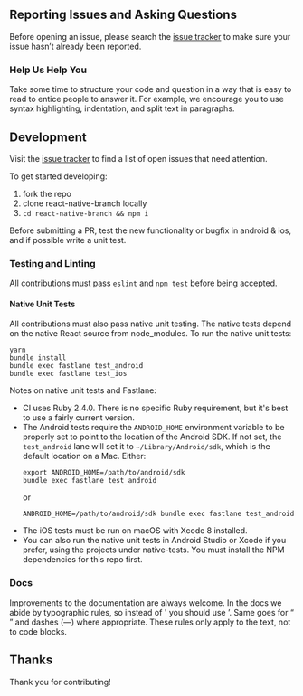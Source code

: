 ## Reporting Issues and Asking Questions

Before opening an issue, please search the [issue tracker](https://github.com/branchmetrics/react-native-branch/issues) to make sure your issue hasn’t already been reported.

### Help Us Help You

Take some time to structure your code and question in a way that is easy to read to entice people to answer it. For example, we encourage you to use syntax highlighting, indentation, and split text in paragraphs.

## Development

Visit the [issue tracker](https://github.com/branchmetrics/react-native-branch/issues) to find a list of open issues that need attention.

To get started developing:
1. fork the repo
2. clone react-native-branch locally
3. `cd react-native-branch && npm i`

Before submitting a PR, test the new functionality or bugfix in android & ios, and if possible write a unit test.

### Testing and Linting

All contributions must pass `eslint` and `npm test` before being accepted.

#### Native Unit Tests

All contributions must also pass native unit testing. The native tests depend on the native React source
from node_modules. To run the native unit tests:

```
yarn
bundle install
bundle exec fastlane test_android
bundle exec fastlane test_ios
```

Notes on native unit tests and Fastlane:

- CI uses Ruby 2.4.0. There is no specific Ruby requirement, but it's best to use a fairly current version.
- The Android tests require the `ANDROID_HOME` environment variable to be properly set to point to the location of the
  Android SDK. If not set, the `test_android` lane will set it to `~/Library/Android/sdk`, which is the default location
  on a Mac. Either:
  ```
  export ANDROID_HOME=/path/to/android/sdk
  bundle exec fastlane test_android
  ```
  or
  ```
  ANDROID_HOME=/path/to/android/sdk bundle exec fastlane test_android
  ```
- The iOS tests must be run on macOS with Xcode 8 installed.
- You can also run the native unit tests in Android Studio or Xcode if you prefer, using the projects under native-tests. You must install the NPM dependencies for this repo first.

### Docs

Improvements to the documentation are always welcome. In the docs we abide by typographic rules, so instead of ' you should use ’. Same goes for “ ” and dashes (—) where appropriate. These rules only apply to the text, not to code blocks.

## Thanks

Thank you for contributing!
